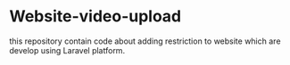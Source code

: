 # Website-video-upload
this repository contain code about adding restriction to website which are develop using Laravel platform.
